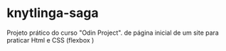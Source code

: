 # knytlinga-saga
Projeto prático do curso "Odin Project". de página inicial de um site para praticar Html e CSS (flexbox )
